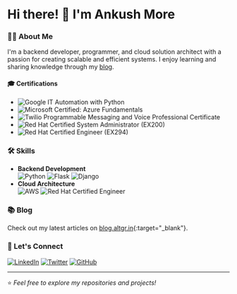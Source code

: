 # Hi there! 👋 I'm Ankush More  

### 👨‍💻 About Me  
I'm a backend developer, programmer, and cloud solution architect with a passion for creating scalable and efficient systems. I enjoy learning and sharing knowledge through my [blog](https://blog.altgr.in).  

#### 🎓 Certifications  
- ![Google IT Automation with Python](https://img.shields.io/badge/Google-IT%20Automation%20with%20Python-blue?logo=google&logoColor=white)
- ![Microsoft Certified: Azure Fundamentals](https://img.shields.io/badge/Microsoft-Azure%20Fundamentals-blueviolet?logo=microsoft&logoColor=white)
- ![Twilio Programmable Messaging and Voice Professional Certificate](https://img.shields.io/badge/Twilio-Programmable%20Messaging%20and%20Voice-red?logo=twilio&logoColor=white)
- ![Red Hat Certified System Administrator (EX200)](https://img.shields.io/badge/Red%20Hat-Certified%20System%20Administrator-red?logo=redhat&logoColor=white)
- ![Red Hat Certified Engineer (EX294)](https://img.shields.io/badge/Red%20Hat-Certified%20Engineer-red?logo=redhat&logoColor=white)

### 🛠 Skills
- **Backend Development**  
  ![Python](https://img.shields.io/badge/Python-Expert-blue?logo=python&logoColor=white)
  ![Flask](https://img.shields.io/badge/Flask-Developer-black?logo=flask&logoColor=white)
  ![Django](https://img.shields.io/badge/Django-Advanced-green?logo=django&logoColor=white)
- **Cloud Architecture**  
  ![AWS](https://img.shields.io/badge/AWS-Solution%20Architect-orange?logo=amazonaws&logoColor=white)
  ![Red Hat Certified Engineer](https://img.shields.io/badge/Red%20Hat-Certified%20Engineer-red?logo=redhat&logoColor=white)

### 📚 Blog  
Check out my latest articles on [blog.altgr.in](https://blog.altgr.in){:target="_blank"}.  

### 🔗 Let's Connect  
[![LinkedIn](https://img.shields.io/badge/LinkedIn-Connect-blue?logo=linkedin&logoColor=white)](https://www.linkedin.com/in/ankush-more-935241195)
[![Twitter](https://img.shields.io/badge/Twitter-Follow-blue?logo=twitter&logoColor=white)](https://twitter.com/ankushitguy)
[![GitHub](https://img.shields.io/badge/GitHub-Follow-black?logo=github&logoColor=white)](https://github.com/ankushitguy)

---

⭐️ *Feel free to explore my repositories and projects!*  
